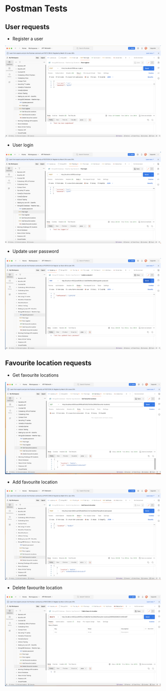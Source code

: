 # Postman Tests

<h2>User requests</h2>

- Register a user

![Screenshot](../assets/screenshots/postman-screenshots/postman-user-register.png)

- User login

![Screenshot](../assets/screenshots/postman-screenshots/postman-user-login.png)

- Update user password

![Screenshot](../assets/screenshots/postman-screenshots/postman-update-password.png)

<h2>Favourite location requests</h2>

- Get favourite locations

![Screenshot](../assets/screenshots/postman-screenshots/postman-get-favourite-locations.png)

- Add favourite location

![Screenshot](../assets/screenshots/postman-screenshots/postman-add-favourite-location.png)

- Delete favourite location

![Screenshot](../assets/screenshots/postman-screenshots/postman-delete-favourite-location.png)